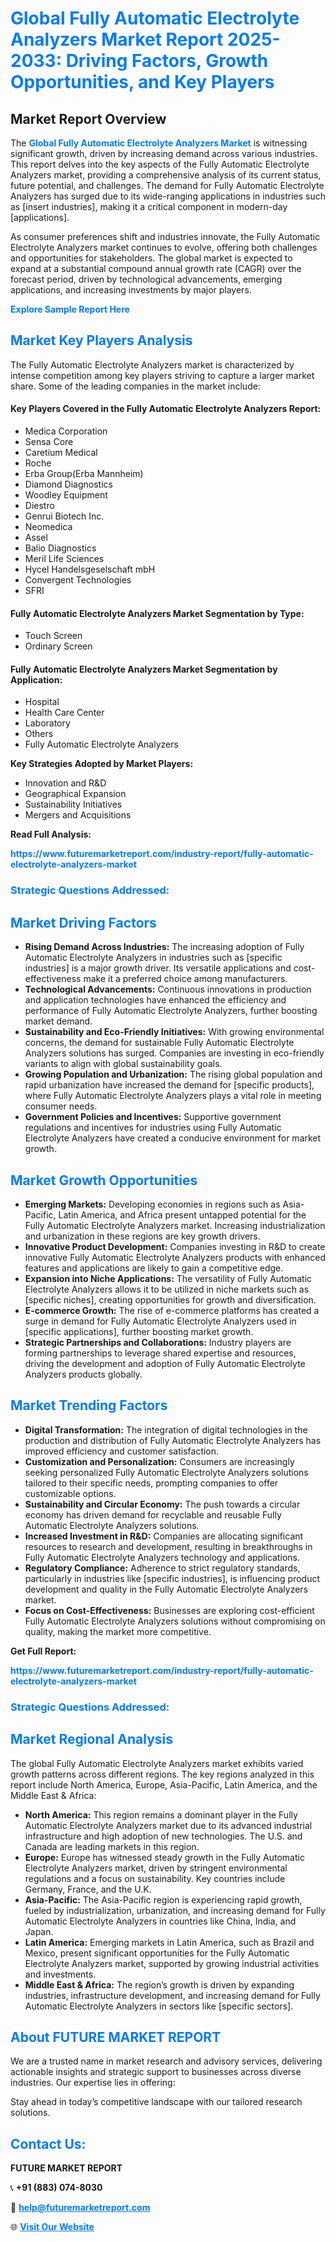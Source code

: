 <h1 style="color: #007BFF;">Global Fully Automatic Electrolyte Analyzers Market Report 2025-2033: Driving Factors, Growth Opportunities, and Key Players</h1>

<section id="overview">
<h2>Market Report Overview</h2>
<p>The <a href="https://www.futuremarketreport.com/industry-report/fully-automatic-electrolyte-analyzers-market" style="color: #007BFF; text-decoration: none;"><strong>Global Fully Automatic Electrolyte Analyzers Market</strong></a> is witnessing significant growth, driven by increasing demand across various industries. This report delves into the key aspects of the Fully Automatic Electrolyte Analyzers market, providing a comprehensive analysis of its current status, future potential, and challenges. The demand for Fully Automatic Electrolyte Analyzers has surged due to its wide-ranging applications in industries such as [insert industries], making it a critical component in modern-day [applications].</p>
<p>As consumer preferences shift and industries innovate, the Fully Automatic Electrolyte Analyzers market continues to evolve, offering both challenges and opportunities for stakeholders. The global market is expected to expand at a substantial compound annual growth rate (CAGR) over the forecast period, driven by technological advancements, emerging applications, and increasing investments by major players.</p>
</section>

<section id="overview">
<p><a href="https://www.futuremarketreport.com/request-sample/reportId=126931" style="color: #007BFF; text-decoration: none;"><strong>Explore Sample Report Here</strong></a></p>
</section>

<section id="key-players">
<h2 style="color: #007BFF;">Market Key Players Analysis</h2>
<p>The Fully Automatic Electrolyte Analyzers market is characterized by intense competition among key players striving to capture a larger market share. Some of the leading companies in the market include:</p>
<h4>Key Players Covered in the Fully Automatic Electrolyte Analyzers Report:</h4>
<ul><li>Medica Corporation</li><li>Sensa Core</li><li>Caretium Medical</li><li>Roche</li><li>Erba Group(Erba Mannheim)</li><li>Diamond Diagnostics</li><li>Woodley Equipment</li><li>Diestro</li><li>Genrui Biotech Inc.</li><li>Neomedica</li><li>Assel</li><li>Balio Diagnostics</li><li>Meril Life Sciences</li><li>Hycel Handelsgeselschaft mbH</li><li>Convergent Technologies</li><li>SFRI</li></ul>
<h4>Fully Automatic Electrolyte Analyzers Market Segmentation by Type:</h4>
<ul><li>Touch Screen</li><li>Ordinary Screen</li></ul>

<h4>Fully Automatic Electrolyte Analyzers Market Segmentation by Application:</h4>
<ul><li>Hospital</li><li>Health Care Center</li><li>Laboratory</li><li>Others</li><li>Fully Automatic Electrolyte Analyzers</li></ul>
<p><strong>Key Strategies Adopted by Market Players:</strong></p>
<ul>
<li>Innovation and R&D</li>
<li>Geographical Expansion</li>
<li>Sustainability Initiatives</li>
<li>Mergers and Acquisitions</li>
</ul>
</section>

<section>
<p><strong>Read Full Analysis: </strong></p><a href="https://www.futuremarketreport.com/industry-report/fully-automatic-electrolyte-analyzers-market" style="color: #007BFF; text-decoration: none;"><strong>https://www.futuremarketreport.com/industry-report/fully-automatic-electrolyte-analyzers-market</strong></a>
<h3 style="color: #007BFF;">Strategic Questions Addressed:</h3>
</section>

<section id="driving-factors">
<h2 style="color: #007BFF;">Market Driving Factors</h2>
<ul>
<li><strong>Rising Demand Across Industries:</strong> The increasing adoption of Fully Automatic Electrolyte Analyzers in industries such as [specific industries] is a major growth driver. Its versatile applications and cost-effectiveness make it a preferred choice among manufacturers.</li>
<li><strong>Technological Advancements:</strong> Continuous innovations in production and application technologies have enhanced the efficiency and performance of Fully Automatic Electrolyte Analyzers, further boosting market demand.</li>
<li><strong>Sustainability and Eco-Friendly Initiatives:</strong> With growing environmental concerns, the demand for sustainable Fully Automatic Electrolyte Analyzers solutions has surged. Companies are investing in eco-friendly variants to align with global sustainability goals.</li>
<li><strong>Growing Population and Urbanization:</strong> The rising global population and rapid urbanization have increased the demand for [specific products], where Fully Automatic Electrolyte Analyzers plays a vital role in meeting consumer needs.</li>
<li><strong>Government Policies and Incentives:</strong> Supportive government regulations and incentives for industries using Fully Automatic Electrolyte Analyzers have created a conducive environment for market growth.</li>
</ul>
</section>

<section id="growth-opportunities">
<h2 style="color: #007BFF;">Market Growth Opportunities</h2>
<ul>
<li><strong>Emerging Markets:</strong> Developing economies in regions such as Asia-Pacific, Latin America, and Africa present untapped potential for the Fully Automatic Electrolyte Analyzers market. Increasing industrialization and urbanization in these regions are key growth drivers.</li>
<li><strong>Innovative Product Development:</strong> Companies investing in R&D to create innovative Fully Automatic Electrolyte Analyzers products with enhanced features and applications are likely to gain a competitive edge.</li>
<li><strong>Expansion into Niche Applications:</strong> The versatility of Fully Automatic Electrolyte Analyzers allows it to be utilized in niche markets such as [specific niches], creating opportunities for growth and diversification.</li>
<li><strong>E-commerce Growth:</strong> The rise of e-commerce platforms has created a surge in demand for Fully Automatic Electrolyte Analyzers used in [specific applications], further boosting market growth.</li>
<li><strong>Strategic Partnerships and Collaborations:</strong> Industry players are forming partnerships to leverage shared expertise and resources, driving the development and adoption of Fully Automatic Electrolyte Analyzers products globally.</li>
</ul>
</section>

<section id="trending-factors">
<h2 style="color: #007BFF;">Market Trending Factors</h2>
<ul>
<li><strong>Digital Transformation:</strong> The integration of digital technologies in the production and distribution of Fully Automatic Electrolyte Analyzers has improved efficiency and customer satisfaction.</li>
<li><strong>Customization and Personalization:</strong> Consumers are increasingly seeking personalized Fully Automatic Electrolyte Analyzers solutions tailored to their specific needs, prompting companies to offer customizable options.</li>
<li><strong>Sustainability and Circular Economy:</strong> The push towards a circular economy has driven demand for recyclable and reusable Fully Automatic Electrolyte Analyzers solutions.</li>
<li><strong>Increased Investment in R&D:</strong> Companies are allocating significant resources to research and development, resulting in breakthroughs in Fully Automatic Electrolyte Analyzers technology and applications.</li>
<li><strong>Regulatory Compliance:</strong> Adherence to strict regulatory standards, particularly in industries like [specific industries], is influencing product development and quality in the Fully Automatic Electrolyte Analyzers market.</li>
<li><strong>Focus on Cost-Effectiveness:</strong> Businesses are exploring cost-efficient Fully Automatic Electrolyte Analyzers solutions without compromising on quality, making the market more competitive.</li>
</ul>
</section>

<section>
<p><strong>Get Full Report: </strong></p><a href="https://www.futuremarketreport.com/industry-report/fully-automatic-electrolyte-analyzers-market" style="color: #007BFF; text-decoration: none;"><strong>https://www.futuremarketreport.com/industry-report/fully-automatic-electrolyte-analyzers-market</strong></a>
<h3 style="color: #007BFF;">Strategic Questions Addressed:</h3>
</section>


<section id="regional-analysis">
<h2 style="color: #007BFF;">Market Regional Analysis</h2>
<p>The global Fully Automatic Electrolyte Analyzers market exhibits varied growth patterns across different regions. The key regions analyzed in this report include North America, Europe, Asia-Pacific, Latin America, and the Middle East & Africa:</p>
<ul>
<li><strong>North America:</strong> This region remains a dominant player in the Fully Automatic Electrolyte Analyzers market due to its advanced industrial infrastructure and high adoption of new technologies. The U.S. and Canada are leading markets in this region.</li>
<li><strong>Europe:</strong> Europe has witnessed steady growth in the Fully Automatic Electrolyte Analyzers market, driven by stringent environmental regulations and a focus on sustainability. Key countries include Germany, France, and the U.K.</li>
<li><strong>Asia-Pacific:</strong> The Asia-Pacific region is experiencing rapid growth, fueled by industrialization, urbanization, and increasing demand for Fully Automatic Electrolyte Analyzers in countries like China, India, and Japan.</li>
<li><strong>Latin America:</strong> Emerging markets in Latin America, such as Brazil and Mexico, present significant opportunities for the Fully Automatic Electrolyte Analyzers market, supported by growing industrial activities and investments.</li>
<li><strong>Middle East & Africa:</strong> The region’s growth is driven by expanding industries, infrastructure development, and increasing demand for Fully Automatic Electrolyte Analyzers in sectors like [specific sectors].</li>
</ul>
</section>

<footer>
<h2 style="color: #007BFF;">About FUTURE MARKET REPORT</h2>
<p>We are a trusted name in market research and advisory services, delivering actionable insights and strategic support to businesses across diverse industries. Our expertise lies in offering:</p>

<p>Stay ahead in today’s competitive landscape with our tailored research solutions.</p>

<h2 style="color: #007BFF;">Contact Us:</h2>
<p><strong>FUTURE MARKET REPORT</strong></p>
<p>📞 <strong>+91 (883) 074-8030</strong></p>
<p>📧 <strong><a href="mailto:help@futuremarketreport.com" style="color: #007BFF;">help@futuremarketreport.com</a></strong></p>
<p>🌐 <strong><a href="https://www.futuremarketreport.com/" style="color: #007BFF;">Visit Our Website</a></strong></p>
</footer>